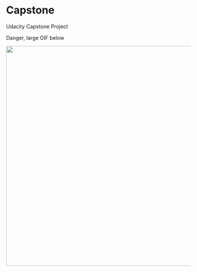# Capstone
Udacity Capstone Project

Danger, large GIF below

<img src="screenshots/QuizView.gif" height="600"/>

